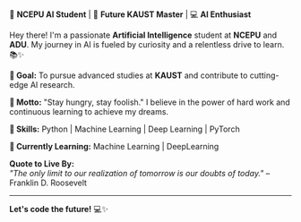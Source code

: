 🌟 **NCEPU AI Student** | 🚀 **Future KAUST Master** | 💻 **AI Enthusiast**

Hey there! I'm a passionate **Artificial Intelligence** student at **NCEPU** and **ADU**. My journey in AI is fueled by curiosity and a relentless drive to learn. 📚✨

**🎯 Goal:** To pursue advanced studies at **KAUST** and contribute to cutting-edge AI research.

**💪 Motto:** "Stay hungry, stay foolish." I believe in the power of hard work and continuous learning to achieve my dreams.

**🔧 Skills:** Python | Machine Learning | Deep Learning | PyTorch

**🌱 Currently Learning:** Machine Learning | DeepLearning


**Quote to Live By:**  
*"The only limit to our realization of tomorrow is our doubts of today."* – Franklin D. Roosevelt

---

**Let's code the future!** 💻✨

